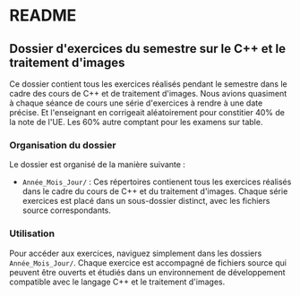 # README

## Dossier d'exercices du semestre sur le C++ et le traitement d'images

Ce dossier contient tous les exercices réalisés pendant le semestre dans le cadre des cours de C++ et de traitement d'images. Nous avions quasiment à chaque séance de cours une série d'exercices à rendre à une date précise. Et l'enseignant en corrigeait aléatoirement pour constitier 40% de la note de l'UE. Les 60% autre comptant pour les examens sur table.

### Organisation du dossier

Le dossier est organisé de la manière suivante :

- `Année_Mois_Jour/` : Ces répertoires contienent tous les exercices réalisés dans le cadre du cours de C++ et du traitement d'images. Chaque série exercices est placé dans un sous-dossier distinct, avec les fichiers source correspondants.

### Utilisation

Pour accéder aux exercices, naviguez simplement dans les dossiers `Année_Mois_Jour/`. Chaque exercice est accompagné de fichiers source qui peuvent être ouverts et étudiés dans un environnement de développement compatible avec le langage C++ et le traitement d'images.